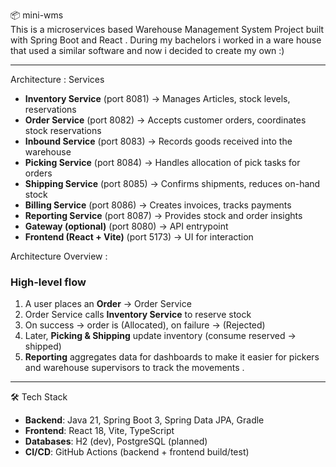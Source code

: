 📦 mini-wms  
This is a microservices based Warehouse Management System Project built with Spring Boot and React . During my bachelors i worked in a ware house that used a similar software and now i decided to create my own :)

---


 Architecture : 
Services
- **Inventory Service** (port 8081) → Manages Articles, stock levels, reservations  
- **Order Service** (port 8082) → Accepts customer orders, coordinates stock reservations  
- **Inbound Service** (port 8083) → Records goods received into the warehouse  
- **Picking Service** (port 8084) → Handles allocation of pick tasks for orders  
- **Shipping Service** (port 8085) → Confirms shipments, reduces on-hand stock  
- **Billing Service** (port 8086) → Creates invoices, tracks payments  
- **Reporting Service** (port 8087) → Provides stock and order insights  
- **Gateway (optional)** (port 8080) → API entrypoint  
- **Frontend (React + Vite)** (port 5173) → UI for interaction

Architecture Overview : 


### High-level flow
1. A user places an **Order** → Order Service  
2. Order Service calls **Inventory Service** to reserve stock  
3. On success → order is (Allocated), on failure → (Rejected)  
4. Later, **Picking & Shipping** update inventory (consume reserved → shipped)  
5. **Reporting** aggregates data for dashboards to make it easier for pickers and warehouse supervisors to track the movements .



---

🛠️ Tech Stack
- **Backend**: Java 21, Spring Boot 3, Spring Data JPA, Gradle  
- **Frontend**: React 18, Vite, TypeScript  
- **Databases**: H2 (dev), PostgreSQL (planned)  
- **CI/CD**: GitHub Actions (backend + frontend build/test)  


